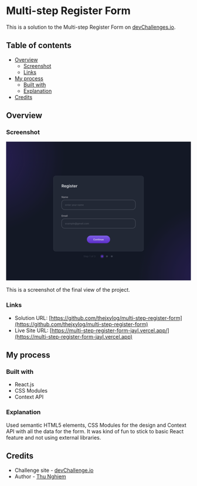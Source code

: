 # Multi-step Register Form

This is a solution to the Multi-step Register Form on [devChallenges.io](https://devchallenges.io).

## Table of contents

- [Overview](#overview)
  - [Screenshot](#screenshot)
  - [Links](#links)
- [My process](#my-process)
  - [Built with](#built-with)
  - [Explanation](#explanation)
- [Credits](#credits)

## Overview

### Screenshot

![](./public/screenshot.png)

This is a screenshot of the final view of the project.

### Links

- Solution URL: [https://github.com/thejxylog/multi-step-register-form](https://github.com/thejxylog/multi-step-register-form)
- Live Site URL: [https://multi-step-register-form-jayl.vercel.app/](https://multi-step-register-form-jayl.vercel.app)

## My process

### Built with

- React.js
- CSS Modules
- Context API

### Explanation

Used semantic HTML5 elements, CSS Modules for the design and Context API with all the data for the form. It was kind of fun to stick to basic React feature and not using external libraries.

## Credits

- Challenge site - [devChallenge.io](https://devchallenges.io/challenge/multi-step-register-form)
- Author - [Thu Nghiem](https://devchallenges.io/profile/ff6a2335-b279-4601-8927-85c85af7e7d8)
